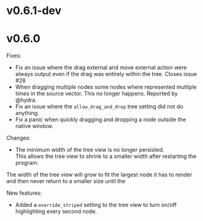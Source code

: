 # v0.6.1-dev

# v0.6.0

Fixes:
* Fix an issue where the drag external and move external action were always output even if the drag was entirely within the tree. Closes issue #28
* When dragging multiple nodes some nodes where represented multiple times in the source vector. This no longer happens. Reported by @hydra.
* Fix an issue where the `allow_drag_and_drop` tree setting did not do anything.
* Fix a panic when quickly dragging and dropping a node outside the native window.

Changes:
* The minimum width of the tree view is no longer persisted.  
This allows the tree view to shrink to a smaller width after restarting the program.

The width of the tree view will grow to fit the largest node it has to render and then never return to a smaller size until the 


New features:
* Added a `override_striped` setting to the tree view to turn on/off highlighting every second node.
